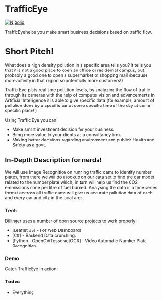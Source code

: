 # TrafficEye

[![N|Solid](https://i.postimg.cc/D05ktKV2/TAeye.png)](https://github.com/Vehemos/TrafficEye)


TrafficEyehelps you make smart business decisions based on traffic flow.

# Short Pitch!

What does a high density pollution in a specific area tells you?
It tells you that it is not a good place to open an office or residential campus, but probably a good one to open a supermarket or shopping mall (because more activity in that region so potentially more customers!)

Traffic Eye plots real time pollution levels, by analyzing the flow of traffic through its cameras with the help of computer vision and advancements in Artificial Intelligence it is able to give specific data (for example, amount of pollution done by a specific car at some specific time of the day at some specific place! )

Using Traffic Eye you can:
  - Make smart investment decision for your business.
  - Bring more value to your clients as a consultancy firm.
  - Making better decisions regarding environment and publich Health and Safety as a govt.

## In-Depth Description for nerds!
We will use Image Recognition on running traffic cams to identify number plates, from there we will do a lookup on our data set to find the car model related to the number plate which, in turn will help us find the CO2 emmissions done per litre of fuel burned. Analysing the data in a time series format accross all traffic cams will give us accurate pollution data of each and every car and city in the local area.

### Tech

Dillinger uses a number of open source projects to work properly:

* [Leaflet JS] - For Web Dashboard!
* [C#] - Backend Data crunching.
* [Python - OpenCV/TesseractOCR] - Video Automatic Number Plate Recognition

### Demo

Catch TrafficEye in action:


### Todos

 - Everything
